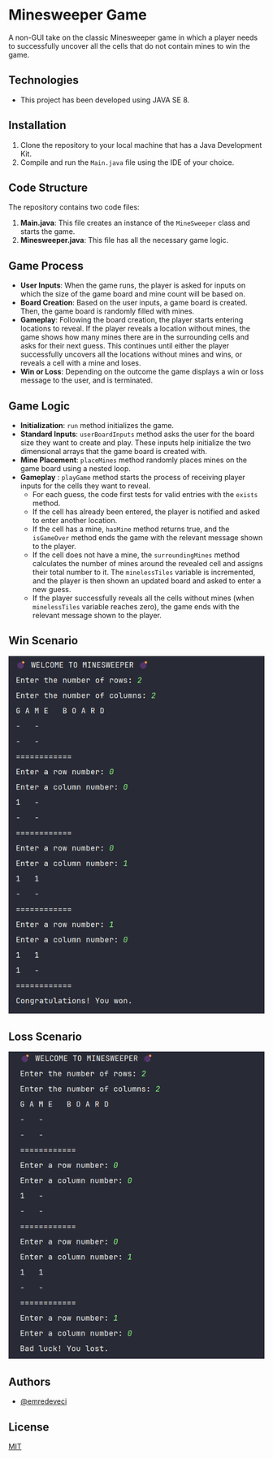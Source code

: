 # Minesweeper Game



A non-GUI take on the classic Minesweeper game in which a player needs to successfully uncover all the cells that do not contain mines to win the game.

## Technologies

- This project has been developed using JAVA SE 8.

## Installation

1. Clone the repository to your local machine that has a Java Development Kit.
2. Compile and run the ```Main.java``` file using the IDE of your choice.

## Code Structure
The repository contains two code files:

1. **Main.java**: This file creates an instance of the ```MineSweeper``` class and starts the game.
2. **Minesweeper.java**: This file has all the necessary game logic.

## Game Process

- **User Inputs**: When the game runs, the player is asked for inputs on which the size of the game board and mine count will be based on.
- **Board Creation**: Based on the user inputs, a game board is created. Then, the game board is randomly filled with mines.
- **Gameplay**: Following the board creation, the player starts entering locations to reveal. If the player reveals a location without mines, the game shows how many mines there are in the surrounding cells and asks for their next guess. This continues until either the player successfully uncovers all the locations without mines and wins, or reveals a cell with a mine and loses.
- **Win or Loss**: Depending on the outcome the game displays a win or loss message to the user, and is terminated.

## Game Logic

- **Initialization**: ```run``` method initializes the game.
- **Standard Inputs**: ```userBoardInputs``` method asks the user for the board size they want to create and play. These inputs help initialize the two dimensional arrays that the game board is created with.
- **Mine Placement**: ```placeMines``` method randomly places mines on the game board using a nested loop.
- **Gameplay** : ```playGame``` method starts the process of receiving player inputs for the cells they want to reveal.
    - For each guess, the code first tests for valid entries with the ```exists``` method. 
    - If the cell has already been entered, the player is notified and asked to enter another location.
    - If the cell has a mine, ```hasMine``` method returns true, and the ```isGameOver``` method ends the game with the relevant message shown to the player.
    - If the cell does not have a mine, the ```surroundingMines``` method calculates the number of mines around the revealed cell and assigns their total number to it. The ```minelessTiles``` variable is incremented, and the player is then shown an updated board and asked to enter a new guess. 
    - If the player successfully reveals all the cells without mines (when ```minelessTiles``` variable reaches zero), the game ends with the relevant message shown to the player.

## Win Scenario

![Win Scenario](screenshots/winscenario.png)

## Loss Scenario
![Loss Scenario](screenshots/lossscenario.png)

    
## Authors

- [@emredeveci](https://github.com/emredeveci)


## License

[MIT](https://choosealicense.com/licenses/mit/)


